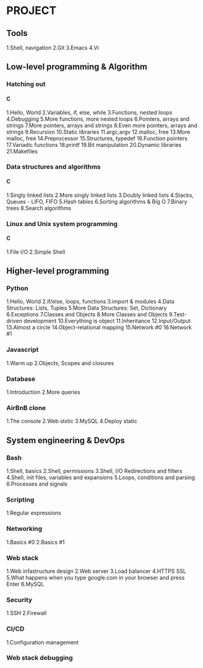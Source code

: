 # PROJECT

## Tools
 1.Shell, navigation
 2.Git
 3.Emacs
 4.Vi

## Low-level programming & Algorithm

### Hatching out
#### C
 1.Hello, World
 2.Variables, if, else, while
 3.Functions, nested loops
 4.Debugging
 5.More functions, more nested loops
 6.Pointers, arrays and strings
 7.More pointers, arrays and strings
 8.Even more pointers, arrays and strings
 9.Recursion
 10.Static libraries
 11.argc,argv
 12.malloc, free
 13.More malloc, free
 14.Preprocessor
 15.Structures, typedef
 16.Function pointers
 17.Variadic functions
 18.printf
 19.Bit manipulation
 20.Dynamic libraries
 21.Makefiles

### Data structures and algorithms
#### C
 1.Singly linked lists
 2.More singly linked lists
 3.Doubly linked lists
 4.Stacks, Queues - LIFO, FIFO
 5.Hash tables
 6.Sorting algorithms & Big O
 7.Binary trees
 8.Search algorithms

### Linux and Unix system programming
#### C
 1.File I/O
 2.Simple Shell

## Higher-level programming
### Python
 1.Hello, World
 2.if/else, loops, functions
 3.import & modules
 4.Data Structures: Lists, Tuples
 5.More Data Structures: Set, Dictionary
 6.Exceptions
 7.Classes and Objects
 8.More Classes and Objects
 9.Test-driven development
 10.Everything is object
 11.Inheritance
 12.Input/Output
 13.Almost a circle
 14.Object-relational mapping
 15.Network #0
 16.Network #1

### Javascript
 1.Warm up
 2.Objects, Scopes and closures

### Database
1.Introduction
2.More queries

### AirBnB clone
1.The console
2.Web ststic
3.MySQL
4.Deploy static

## System engineering & DevOps

### Bash
1.Shell, basics
2.Shell, permissions
3.Shell, I/O Redirections and filters
4.Shell, init files, variables and expansions
5.Loops, conditions and parsing
6.Processes and signals

### Scripting
1.Regular expressions

### Networking
1.Basics #0
2.Basics #1


### Web stack
1.Web infastructure design
2.Web server
3.Load balancer
4.HTTPS SSL
5.What happens when you type google.com in your browser and press Enter
6.MySQL

### Security
1.SSH
2.Firewall

### CI/CD
1.Configuration management

### Web stack debugging